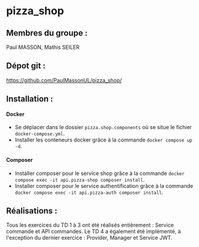 # pizza_shop

## Membres du groupe :
Paul MASSON, Mathis SEILER

## Dépot git :
https://github.com/PaulMassonUL/pizza_shop/

## Installation :

#### Docker
- Se déplacer dans le dossier `pizza.shop.components` où se situe le fichier `docker-compose.yml`.
- Installer les conteneurs docker grâce à la commande `docker compose up -d`.

#### Composer
- Installer composer pour le service shop grâce à la commande `docker compose exec -it api.pizza-shop composer install`.
- Installer composer pour le service authentification grâce à la commande `docker compose exec -it api.pizza-auth composer install`.

## Réalisations :
Tous les exercices du TD 1 à 3 ont été réalisés entièrement : Service commande et API commandes.
Le TD 4 a également été implémenté, à l'exception du dernier exercice : Provider, Manager et Service JWT.
